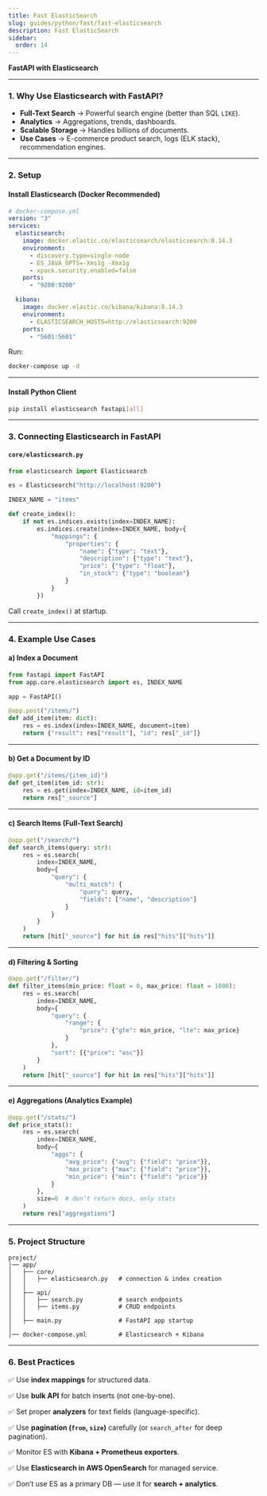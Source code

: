 ```yaml
---
title: Fast ElasticSearch
slug: guides/python/fast/fast-elasticsearch
description: Fast ElasticSearch
sidebar:
  order: 14
---
```


**FastAPI with Elasticsearch**

---

### 1. Why Use Elasticsearch with FastAPI?

- **Full-Text Search** → Powerful search engine (better than SQL `LIKE`).
- **Analytics** → Aggregations, trends, dashboards.
- **Scalable Storage** → Handles billions of documents.
- **Use Cases** → E-commerce product search, logs (ELK stack), recommendation engines.

---

### 2. Setup

#### Install Elasticsearch (Docker Recommended)

```yaml
# docker-compose.yml
version: "3"
services:
  elasticsearch:
    image: docker.elastic.co/elasticsearch/elasticsearch:8.14.3
    environment:
      - discovery.type=single-node
      - ES_JAVA_OPTS=-Xms1g -Xmx1g
      - xpack.security.enabled=false
    ports:
      - "9200:9200"

  kibana:
    image: docker.elastic.co/kibana/kibana:8.14.3
    environment:
      - ELASTICSEARCH_HOSTS=http://elasticsearch:9200
    ports:
      - "5601:5601"
```

Run:

```bash
docker-compose up -d
```

---

#### Install Python Client

```bash
pip install elasticsearch fastapi[all]
```

---

### 3. Connecting Elasticsearch in FastAPI

#### `core/elasticsearch.py`

```python
from elasticsearch import Elasticsearch

es = Elasticsearch("http://localhost:9200")

INDEX_NAME = "items"

def create_index():
    if not es.indices.exists(index=INDEX_NAME):
        es.indices.create(index=INDEX_NAME, body={
            "mappings": {
                "properties": {
                    "name": {"type": "text"},
                    "description": {"type": "text"},
                    "price": {"type": "float"},
                    "in_stock": {"type": "boolean"}
                }
            }
        })
```

Call `create_index()` at startup.

---

### 4. Example Use Cases

#### a) **Index a Document**

```python
from fastapi import FastAPI
from app.core.elasticsearch import es, INDEX_NAME

app = FastAPI()

@app.post("/items/")
def add_item(item: dict):
    res = es.index(index=INDEX_NAME, document=item)
    return {"result": res["result"], "id": res["_id"]}
```

---

#### b) **Get a Document by ID**

```python
@app.get("/items/{item_id}")
def get_item(item_id: str):
    res = es.get(index=INDEX_NAME, id=item_id)
    return res["_source"]
```

---

#### c) **Search Items** (Full-Text Search)

```python
@app.get("/search/")
def search_items(query: str):
    res = es.search(
        index=INDEX_NAME,
        body={
            "query": {
                "multi_match": {
                    "query": query,
                    "fields": ["name", "description"]
                }
            }
        }
    )
    return [hit["_source"] for hit in res["hits"]["hits"]]
```

---

#### d) **Filtering & Sorting**

```python
@app.get("/filter/")
def filter_items(min_price: float = 0, max_price: float = 1000):
    res = es.search(
        index=INDEX_NAME,
        body={
            "query": {
                "range": {
                    "price": {"gte": min_price, "lte": max_price}
                }
            },
            "sort": [{"price": "asc"}]
        }
    )
    return [hit["_source"] for hit in res["hits"]["hits"]]
```

---

#### e) **Aggregations (Analytics Example)**

```python
@app.get("/stats/")
def price_stats():
    res = es.search(
        index=INDEX_NAME,
        body={
            "aggs": {
                "avg_price": {"avg": {"field": "price"}},
                "max_price": {"max": {"field": "price"}},
                "min_price": {"min": {"field": "price"}}
            }
        },
        size=0  # don’t return docs, only stats
    )
    return res["aggregations"]
```

---

### 5. Project Structure

```
project/
│── app/
│   ├── core/
│   │   ├── elasticsearch.py   # connection & index creation
│   │
│   ├── api/
│   │   ├── search.py          # search endpoints
│   │   ├── items.py           # CRUD endpoints
│   │
│   ├── main.py                # FastAPI app startup
│
│── docker-compose.yml         # Elasticsearch + Kibana
```

---

### 6. Best Practices

✅ Use **index mappings** for structured data.

✅ Use **bulk API** for batch inserts (not one-by-one).

✅ Set proper **analyzers** for text fields (language-specific).

✅ Use **pagination (`from`, `size`)** carefully (or `search_after` for deep pagination).

✅ Monitor ES with **Kibana + Prometheus exporters**.

✅ Use **Elasticsearch in AWS OpenSearch** for managed service.

✅ Don’t use ES as a primary DB — use it for **search + analytics**.
